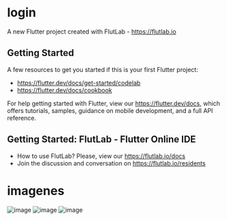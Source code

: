 # login

A new Flutter project created with FlutLab - https://flutlab.io

## Getting Started

A few resources to get you started if this is your first Flutter project:

- https://flutter.dev/docs/get-started/codelab
- https://flutter.dev/docs/cookbook

For help getting started with Flutter, view our
https://flutter.dev/docs, which offers tutorials,
samples, guidance on mobile development, and a full API reference.

## Getting Started: FlutLab - Flutter Online IDE

- How to use FlutLab? Please, view our https://flutlab.io/docs
- Join the discussion and conversation on https://flutlab.io/residents

# imagenes
![image](https://github.com/Cesarinh/act1-UIII-1060/assets/160445469/41b7b506-0d15-4220-8844-200ce6b031a8)
![image](https://github.com/Cesarinh/act1-UIII-1060/assets/160445469/491a4843-f357-4700-9dcd-7a3eafab6db0)
![image](https://github.com/Cesarinh/act1-UIII-1060/assets/160445469/bc33cf33-bda0-487c-bd49-4265e3bf3baa)
